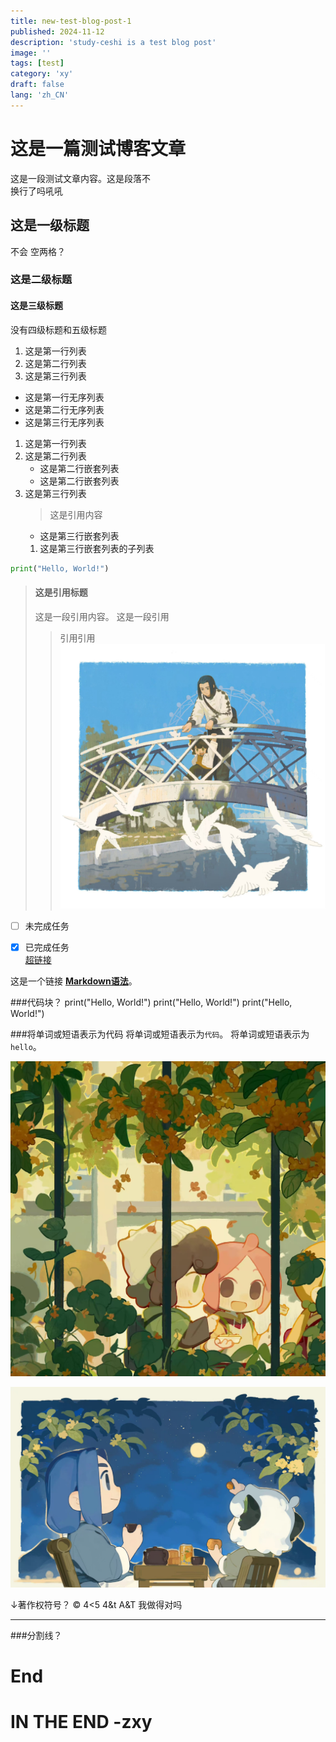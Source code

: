 ```yaml
---
title: new-test-blog-post-1
published: 2024-11-12
description: 'study-ceshi is a test blog post'
image: ''
tags: [test]
category: 'xy'
draft: false
lang: 'zh_CN'
---
```


# 这是一篇测试博客文章
这是一段测试文章内容。这是段落不  
换行了吗吼吼
## 这是一级标题
不会  空两格？
### 这是二级标题
#### 这是三级标题
没有四级标题和五级标题

1. 这是第一行列表
2. 这是第二行列表
3. 这是第三行列表

- 这是第一行无序列表
- 这是第二行无序列表
- 这是第三行无序列表

1. 这是第一行列表
2. 这是第二行列表
    - 这是第二行嵌套列表
    - 这是第二行嵌套列表
3. 这是第三行列表
    > 这是引用内容
    - 这是第三行嵌套列表
    1. 这是第三行嵌套列表的子列表

```python
print("Hello, World!")
```

>#### 这是引用标题
>这是一段引用内容。
> 这是一段引用
>>引用引用
![xiaohei](./xya.jpg)

- [ ] 未完成任务
- [x] 已完成任务  
[超链接](https://www.baidu.com)


这是一个链接 **[Markdown语法](https://markdown.com.cn "最好的markdown教程")**。

###代码块？
    print("Hello, World!")
    print("Hello, World!")
    print("Hello, World!")

###将单词或短语表示为代码
将单词或短语表示为`代码`。
将单词或短语表示为`hello`。


![这是图片！！！](./xyb.jpg "Magic Gardens")

[![点我](./xyc.jpg "xyc")](https://exyrpid.cn)

↓著作权符号？
&copy;
4<5
4&t
A&amp;T 我做得对吗

***********

###分割线？


End
===

IN THE END -zxy
==========
